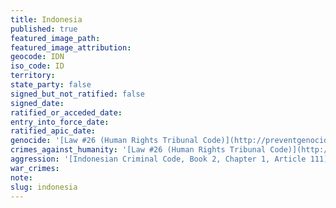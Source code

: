 ```yaml
---
title: Indonesia
published: true
featured_image_path:
featured_image_attribution:
geocode: IDN
iso_code: ID
territory:
state_party: false
signed_but_not_ratified: false
signed_date:
ratified_or_acceded_date:
entry_into_force_date:
ratified_apic_date:
genocide: '[Law #26 (Human Rights Tribunal Code)](http://preventgenocide.org/id/hukum/genosida-UU26.htm)'
crimes_against_humanity: '[Law #26 (Human Rights Tribunal Code)](http://preventgenocide.org/id/hukum/genosida-UU26.htm)'
aggression: '[Indonesian Criminal Code, Book 2, Chapter 1, Article 111](https://iccdb.hrlc.net/data/doc/683/keyword/1/)'
war_crimes:
note:
slug: indonesia
---
```



